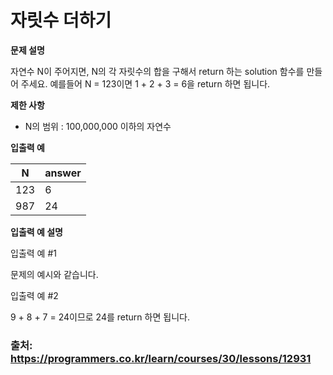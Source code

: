 # 자릿수 더하기

**문제 설명**

자연수 N이 주어지면, N의 각 자릿수의 합을 구해서 return 하는 solution 함수를 만들어 주세요.
예를들어 N = 123이면 1 + 2 + 3 = 6을 return 하면 됩니다.

**제한 사항**

- N의 범위 : 100,000,000 이하의 자연수

**입출력 예**

| N    | answer |
| ---- | ------ |
| 123  | 6      |
| 987  | 24     |

**입출력 예 설명**

입출력 예 #1

문제의 예시와 같습니다.

입출력 예 #2

9 + 8 + 7 = 24이므로 24를 return 하면 됩니다.

### 출처: https://programmers.co.kr/learn/courses/30/lessons/12931
